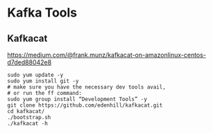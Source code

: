 # Kafka Tools


## Kafkacat

https://medium.com/@frank.munz/kafkacat-on-amazonlinux-centos-d7ded88042e8

    sudo yum update -y
    sudo yum install git -y
    # make sure you have the necessary dev tools avail, 
    # or run the ff command:
    sudo yum group install “Development Tools” -y
    git clone https://github.com/edenhill/kafkacat.git
    cd kafkacat/
    ./bootstrap.sh
    ./kafkacat -h

